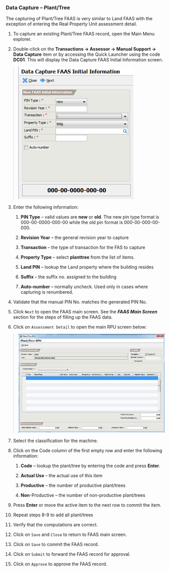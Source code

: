 ### Data Capture – Plant/Tree

The capturing of Plant/Tree FAAS is very similar to Land FAAS with the
exception of entering the Real Property Unit assessment detail.

1.  To capture an existing Plant/Tree FAAS record, open the Main Menu
    explorer.

2.  Double-click on the **Transactions -&gt; Assessor -&gt; Manual
    Support -&gt; Data Capture** item or by accessing the Quick Launcher
    using the code **DC01**. This will display the Data Capture FAAS
    Initial Information screen.

> ![image|512x397,100%](images\image193.png)
<!-- > <img src="images\image193.png" style="width:2.28097in;height:2.60592in" /> -->

3.  Enter the following information:

    1.  **PIN Type** – valid values are **new** or **old**. The new pin
        type format is 000-00-0000-000-00 while the old pin format is
        000-00-000-00-000.

    2.  **Revision Year** – the general revision year to capture

    3.  **Transaction** – the type of transaction for the FAS to capture

    4.  **Property Type** – select **planttree** from the list of items.

    5.  **Land PIN** – lookup the Land property where the building
        resides

    6.  **Suffix** – the suffix no. assigned to the building

    7.  **Auto-number** – normally uncheck. Used only in cases where
        capturing is renumbered.

4.  Validate that the manual PIN No. matches the generated PIN No.

5.  Click `Next` to open the FAAS main screen. See the ***FAAS Main
    Screen*** section for the steps of filling up the FAAS data.

6.  Click on `Assessment Detail` to open the main RPU screen below:

> ![image|512x397,100%](images\image200.png)
<!-- > <img src="images\image200.png" style="width:4.79628in;height:3.20793in" /> -->

7.  Select the classification for the machine.

8.  Click on the Code column of the first empty row and enter the
    following information:

    1.  **Code** – lookup the plant/tree by entering the code and press
        **Enter**.

    2.  **Actual Use** – the actual use of this item

    3.  **Productive** – the number of productive plant/trees

    4.  **Non**-Productive – the number of non-productive plant/trees

9.  Press **Enter** or move the active item to the next row to commit
    the item.

10. Repeat steps 8-9 to add all plant/trees

11. Verify that the computations are correct.

12. Click on `Save` and `Close` to return to FAAS main screen.

13. Click on `Save` to commit the FAAS record.

14. Click on `Submit` to forward the FAAS record for approval.

15. Click on `Approve` to approve the FAAS record.